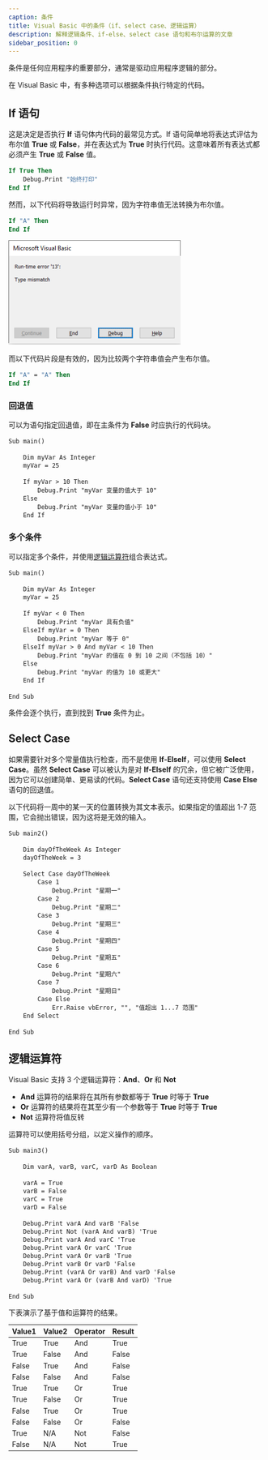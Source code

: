 ```yaml
---
caption: 条件
title: Visual Basic 中的条件（if、select case、逻辑运算）
description: 解释逻辑条件、if-else、select case 语句和布尔运算的文章
sidebar_position: 0
---
```

条件是任何应用程序的重要部分，通常是驱动应用程序逻辑的部分。

在 Visual Basic 中，有多种选项可以根据条件执行特定的代码。

## If 语句

这是决定是否执行 **If** 语句体内代码的最常见方式。If 语句简单地将表达式评估为布尔值 **True** 或 **False**，并在表达式为 **True** 时执行代码。这意味着所有表达式都必须产生 **True** 或 **False** 值。

~~~ vb jagged
If True Then
    Debug.Print "始终打印"
End If
~~~

然而，以下代码将导致运行时异常，因为字符串值无法转换为布尔值。

~~~ vb jagged
If "A" Then
End If
~~~

![类型不匹配的运行时错误](type-mismatch-runtime-error.png)

而以下代码片段是有效的，因为比较两个字符串值会产生布尔值。

~~~ vb jagged
If "A" = "A" Then
End If
~~~

### 回退值

可以为语句指定回退值，即在主条件为 **False** 时应执行的代码块。

~~~vba
Sub main()

    Dim myVar As Integer
    myVar = 25
    
    If myVar > 10 Then
        Debug.Print "myVar 变量的值大于 10"
    Else
        Debug.Print "myVar 变量的值小于 10"
    End If
~~~

### 多个条件

可以指定多个条件，并使用[逻辑运算符](#逻辑运算符)组合表达式。

~~~vba
Sub main()

    Dim myVar As Integer
    myVar = 25
    
    If myVar < 0 Then
        Debug.Print "myVar 具有负值"
    ElseIf myVar = 0 Then
        Debug.Print "myVar 等于 0"
    ElseIf myVar > 0 And myVar < 10 Then
        Debug.Print "myVar 的值在 0 到 10 之间（不包括 10）"
    Else
        Debug.Print "myVar 的值为 10 或更大"
    End If
    
End Sub
~~~


条件会逐个执行，直到找到 **True** 条件为止。

## Select Case

如果需要针对多个常量值执行检查，而不是使用 **If-ElseIf**，可以使用 **Select Case**。虽然 **Select Case** 可以被认为是对 **If-ElseIf** 的冗余，但它被广泛使用，因为它可以创建简单、更易读的代码。**Select Case** 语句还支持使用 **Case Else** 语句的回退值。

以下代码将一周中的某一天的位置转换为其文本表示。如果指定的值超出 1-7 范围，它会抛出错误，因为这将是无效的输入。

~~~
Sub main2()

    Dim dayOfTheWeek As Integer
    dayOfTheWeek = 3
    
    Select Case dayOfTheWeek
        Case 1
            Debug.Print "星期一"
        Case 2
            Debug.Print "星期二"
        Case 3
            Debug.Print "星期三"
        Case 4
            Debug.Print "星期四"
        Case 5
            Debug.Print "星期五"
        Case 6
            Debug.Print "星期六"
        Case 7
            Debug.Print "星期日"
        Case Else
            Err.Raise vbError, "", "值超出 1...7 范围"
    End Select

End Sub
~~~


## 逻辑运算符

Visual Basic 支持 3 个逻辑运算符：**And**、**Or** 和 **Not**

* **And** 运算符的结果将在其所有参数都等于 **True** 时等于 **True**
* **Or** 运算符的结果将在其至少有一个参数等于 **True** 时等于 **True**
* **Not** 运算符将值反转

运算符可以使用括号分组，以定义操作的顺序。

~~~vba
Sub main3()
    
    Dim varA, varB, varC, varD As Boolean
        
    varA = True
    varB = False
    varC = True
    varD = False
    
    Debug.Print varA And varB 'False
    Debug.Print Not (varA And varB) 'True
    Debug.Print varA And varC 'True
    Debug.Print varA Or varC 'True
    Debug.Print varA Or varB 'True
    Debug.Print varB Or varD 'False
    Debug.Print (varA Or varB) And varD 'False
    Debug.Print varA Or (varB And varD) 'True
    
End Sub
~~~

下表演示了基于值和运算符的结果。

| Value1 | Value2 | Operator | Result |
|--------|--------|----------|--------|
| True   | True   | And      | True   |
| True   | False  | And      | False  |
| False  | True   | And      | False  |
| False  | False  | And      | False  |
| True   | True   | Or       | True   |
| True   | False  | Or       | True   |
| False  | True   | Or       | True   |
| False  | False  | Or       | False  |
| True   | N/A    | Not      | False  |
| False  | N/A    | Not      | True   |